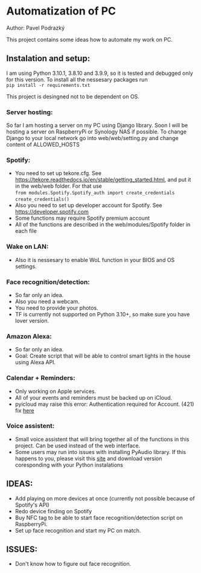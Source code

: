 # Automatization of PC
Author: Pavel Podrazký

This project contains some ideas how to automate my work on PC.

## Instalation and setup:
I am using Python 3.10.1, 3.8.10 and 3.9.9, so it is tested and debugged only for this version.
To install all the nessesary packages run <br> 
`pip install -r requirements.txt`

This project is desingned not to be dependent on OS.

### Server hosting:
So far I am hosting a server on my PC using Django library. Soon I will be hosting a server on RaspberryPi or Synology NAS if possible.
To change Django to your local network go into web/web/setting.py and change content of ALLOWED_HOSTS 

### Spotify:
* You need to set up tekore.cfg. See https://tekore.readthedocs.io/en/stable/getting_started.html, and put it in the web/web folder. For that use <br>
`from modules.Spotify.Spotify_auth import create_credentials` <br>
`create_credentials()`
* Also you need to set up developer account for Spotify. See https://developer.spotify.com
* Some functions may require Spotify premium account
* All of the functions are described in the web/modules/Spotify folder in each file
### Wake on LAN:
* Also it is nessesary to enable WoL function in your BIOS and OS settings.

### Face recognition/detection:
* So far only an idea.
* Also you need a webcam.
* You need to provide your photos.
* TF is currently not supported on Python 3.10+, so make sure you have lover version.

### Amazon Alexa:
* So far only an idea.
* Goal: Create script that will be able to control smart lights in the house using Alexa API.

### Calendar + Reminders:
* Only working on Apple services.
* All of your events and reminders must be backed up on iCloud.
* pyicloud may raise this error: Authentication required for Account. (421) <br> fix <a href="Authentication required for Account. (421)">here</a>

### Voice assistent:
* Small voice assistent that will bring together all of the functions in this project. Can be used instead of the web interface.
* Some users may run into issues with installing PyAudio library. If this happens to you, please visit this <a href='https://www.lfd.uci.edu/~gohlke/pythonlibs/#pyaudio'>site</a> and download version coresponding with your Python instalations

## IDEAS:
* Add playing on more devices at once (currently not possible because of Spotify's API)
* Redo device finding on Spotify
* Buy NFC tag to be able to start face recognition/detection script on RaspberryPi.
* Set up face recognition and start my PC on match.

## ISSUES:
* Don't know how to figure out face recognition.
